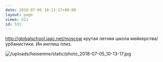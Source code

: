 ```yaml
---
date: 2018-07-05 10:13:17+00:00
layout: page
views: 611
id: 531
---
```


http://globalschool.iaac.net/moscow крутая летняя школа мейкерства/урбанистики. Ин инглиш плиз.



![/uploads/heisenme/static/photo_2018-07-05_10-13-17.jpg](/uploads/heisenme/static/photo_2018-07-05_10-13-17.jpg)

